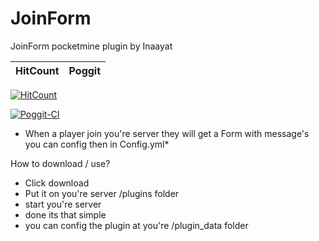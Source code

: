 # JoinForm

JoinForm pocketmine plugin by Inaayat 

| HitCount | Poggit |
|:--:|:--:|
[![HitCount](http://hits.dwyl.com/Inaayat04/JoinForm.svg)](http://hits.dwyl.com/Inaayat04/JoinForm)

[![Poggit-CI](https://poggit.pmmp.io/ci.shield/Inaayat04/JoinForm/JoinForm)](https://poggit.pmmp.io/ci/Inaayat04/JoinForm/JoinForm)

* When a player join you're server they will get a Form with message's you can config then in Config.yml*

How to download / use?

* Click download 
* Put it on you're server /plugins folder
* start you're server
* done its that simple
* you can config the plugin at you're /plugin_data folder
